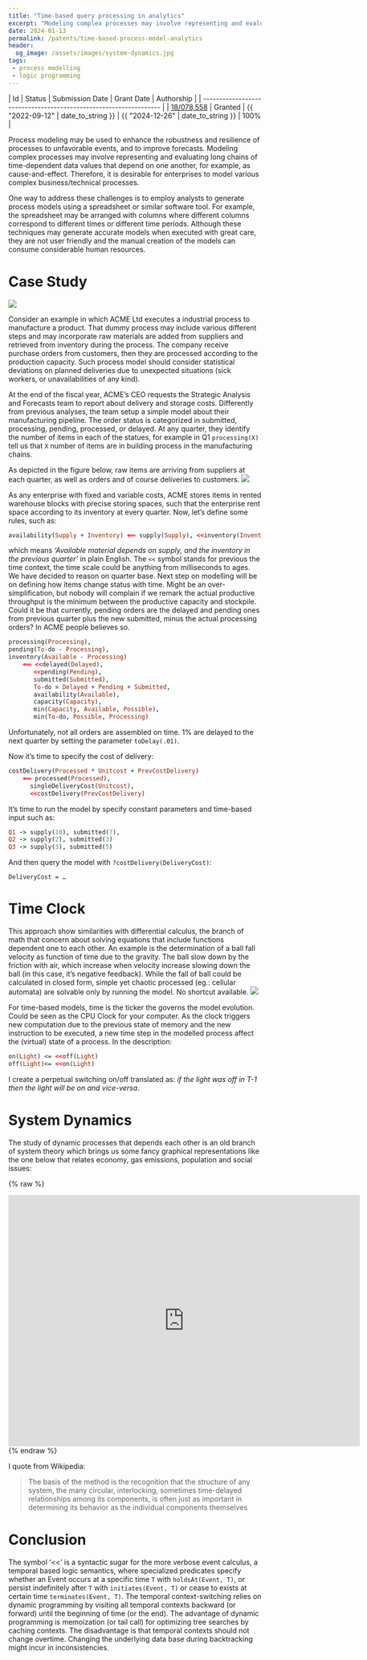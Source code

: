 ```yaml
---
title: "Time-based query processing in analytics"
excerpt: "Modeling complex processes may involve representing and evaluating long chains of time-dependent data values that depend on one another, for example, as cause-and-effect. It is described a method for enhancing the robustness and resilience of process models to unfavorable events, and to improve forecasts"
date: 2024-01-13 
permalink: /patents/time-based-process-model-analytics
header:
  og_image: /assets/images/system-dynamics.jpg
tags:
 - process modelling
 - logic programming
---
```

| Id                                                                | Status    | Submission Date | Grant Date  | Authorship      |
| ----------------------------------------------------------------- |
| [18/078,558](https://patentcenter.uspto.gov/applications/18078558) | Granted | {{ "2022-09-12" | date_to_string }} | {{ "2024-12-26" | date_to_string }} | 100% |

Process modeling may be used to enhance the robustness and resilience of  processes to unfavorable events, and to improve forecasts. Modeling complex processes may involve representing and evaluating long chains of time-dependent data values that depend on one another, for example, as cause-and-effect. Therefore, it is desirable for enterprises to model various complex business/technical processes.

One way to address these challenges is to employ analysts to generate process models using a spreadsheet or similar software tool. For example, the spreadsheet may be arranged with columns where different columns correspond to different times or different time periods. Although these techniques may generate accurate models when executed with great care, they are not user friendly and the manual creation of the models can consume considerable human resources. 

# Case Study
![](/assets/images/acme.webp)

Consider an example in which ACME Ltd executes a industrial process to manufacture a product. That dummy process may include various different steps and may incorporate raw materials are added from suppliers and retrieved from inventory during the process. The company receive purchase orders from customers, then they are processed according to the production capacity. Such process model should consider statistical deviations on planned deliveries due to unexpected situations (sick workers, or unavailabilities of any kind).

At the end of the fiscal year, ACME’s CEO requests the Strategic Analysis and Forecasts team to report about delivery and storage costs. Differently from previous analyses, the team setup a simple model about their manufacturing pipeline. The order status is categorized in submitted, processing, pending, processed, or delayed. At any quarter, they identify the number of items in each of the statues, for example in Q1 `processing(X)` tell us that `X` number of items are in building process in the manufacturing chains. 

As depicted in the figure below, raw items are arriving from suppliers at each quarter, as well as orders and of course deliveries to customers. 
![](/assets/images/time-based1.png)

As any enterprise with fixed and variable costs, ACME stores items in rented warehouse blocks with precise storing spaces, such that the enterprise rent space according to its inventory at every quarter.
Now, let’s define some rules, such as:
```prolog
availability(Supply + Inventory) ⟸ supply(Supply), <<inventory(Inventory)
```

which means _‘Available material depends on supply, and the inventory in the previous quarter’_ in plain English. The `<<` symbol stands for previous the time context, the time scale could be anything from milliseconds to ages. We have decided to reason on quarter base.
Next step on modelling will be on defining how items change status with time. Might be an over-simplification, but nobody will complain if we remark the actual productive throughput is the minimum between the productive capacity and stockpile. Could it be that currently, pending orders are the delayed and pending ones from previous quarter plus the new submitted, minus the actual processing orders? In ACME people believes so.
```prolog
processing(Processing), 
pending(To-do - Processing), 
inventory(Available - Processing) 
	⟸ <<delayed(Delayed), 
	   <<pending(Pending), 
	   submitted(Submitted),
	   To-do = Delayed + Pending + Submitted, 
	   availability(Available),
	   capacity(Capacity),
	   min(Capacity, Available, Possible), 
	   min(To-do, Possible, Processing)
```

Unfortunately, not all orders are assembled on time. 1% are delayed to the next quarter by setting the parameter `toDelay(.01)`.

Now it’s time to specify the cost of delivery:
```prolog
costDelivery(Processed * Unitcost + PrevCostDelivery) 
	⟸ processed(Processed), 
	  singleDeliveryCost(Unitcost), 
	  <<costDelivery(PrevCostDelivery)
```

It’s time to run the model by specify constant parameters and time-based input such as:
```prolog
Q1 -> supply(10), submitted(7),
Q2 -> supply(2), submitted(3)
Q3 -> supply(3), submitted(5)
```

And then query the model with `?costDelivery(DeliveryCost)`:
```
DeliveryCost = …
```

# Time Clock
This approach show similarities with differential calculus, the branch of math that concern about solving equations that include functions dependent one to each other. An example is the determination of a ball fall velocity as function of time due to the gravity. The ball slow down by the friction with air, which increase when velocity increase slowing down the ball (in this case, it’s negative feedback). While the fall of ball could be calculated in closed form, simple yet chaotic processed (eg.: cellular automata) are solvable only by running the model. No shortcut available.
![](/assets/images/game-life.gif)

For time-based models, time is the ticker the governs the model evolution. Could be seen as the CPU Clock for your computer. As the clock triggers new computation due to the previous state of memory and the new instruction to be executed, a new time step in the modelled process affect the (virtual) state of a process. In the description:
```prolog
on(Light) <= <<off(Light)
off(Light)<= <<on(Light)
```
I create a perpetual switching on/off translated as: _if the light was off in T-1 then the light will be on and vice-versa_.

# System Dynamics
The study of dynamic processes that depends each other is an old branch of system theory which brings us some fancy graphical representations like the one below that relates economy, gas emissions, population and social issues:

{% raw %}
<iframe width="700" height="500" frameborder="0"
						src="https://ncase.me/loopy/v1/?embed=1&data=[[[43,798,372,0,%22atmospheric%2520temp%22,2],[45,552,334,0,%22emissions%22,1],[46,701,462,0,%22Big%2520Problems%22,5],[48,741,250,0,%22CO2%22,1],[49,489,495,0.5,%22Economy%22,3],[50,327,491,0.5,%22Population%2520Size%22,0]],[[46,45,23,-1,0],[45,48,52,1,0],[48,43,43,1,0],[50,49,36,1,0],[49,50,41,1,0],[49,45,45,1,0],[43,46,54,1,0],[46,49,22,-1,0]],[[567,195,%22With%2520short%2520loops%252C%2520when%2520big%2520problems%2520arise%2520interventions%2520yield%2520results.%250A%22]],50%5D"></iframe>
{% endraw %}

I quote from Wikipedia:
>The basis of the method is the recognition that the structure of any system, the many circular, interlocking, sometimes time-delayed relationships among its components, is often just as important in determining its behavior as the individual components themselves

# Conclusion
The symbol ‘<<’ is a syntactic sugar for the more verbose event calculus, a temporal based logic semantics, where specialized predicates specify whether an Event occurs at a specific time `T` with `holdsAt(Event, T)`, or persist indefinitely after `T` with `initiates(Event, T)` or cease to exists at certain time `terminates(Event, T)`.
The temporal context-switching relies on dynamic programming by visiting all temporal contexts backward (or forward) until the beginning of time (or the end). The advantage of dynamic programming is memoization (or tail call) for optimizing tree searches by caching contexts. The disadvantage is that temporal contexts should not change overtime. Changing the underlying data base during backtracking might incur in inconsistencies.

